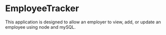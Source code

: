 # EmployeeTracker

This application is designed to allow an employer to view, add, or update an employee using node and mySQL. 
